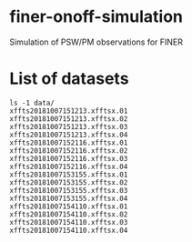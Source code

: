 # finer-onoff-simulation
Simulation of PSW/PM observations for FINER

# List of datasets

```
ls -1 data/
xffts20181007151213.xfftsx.01
xffts20181007151213.xfftsx.02
xffts20181007151213.xfftsx.03
xffts20181007151213.xfftsx.04
xffts20181007152116.xfftsx.01
xffts20181007152116.xfftsx.02
xffts20181007152116.xfftsx.03
xffts20181007152116.xfftsx.04
xffts20181007153155.xfftsx.01
xffts20181007153155.xfftsx.02
xffts20181007153155.xfftsx.03
xffts20181007153155.xfftsx.04
xffts20181007154110.xfftsx.01
xffts20181007154110.xfftsx.02
xffts20181007154110.xfftsx.03
xffts20181007154110.xfftsx.04
```
